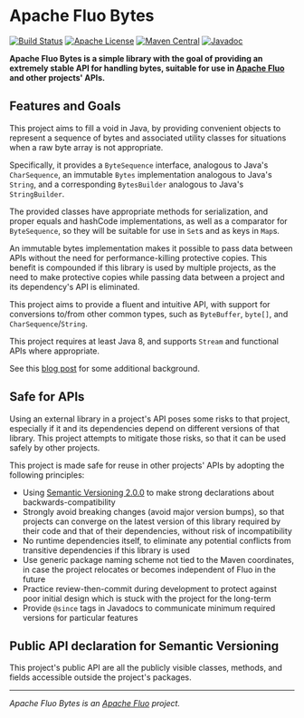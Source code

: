 <!--
  Licensed to the Apache Software Foundation (ASF) under one
  or more contributor license agreements.  See the NOTICE file
  distributed with this work for additional information
  regarding copyright ownership.  The ASF licenses this file
  to you under the Apache License, Version 2.0 (the
  "License"); you may not use this file except in compliance
  with the License.  You may obtain a copy of the License at

    http://www.apache.org/licenses/LICENSE-2.0

  Unless required by applicable law or agreed to in writing,
  software distributed under the License is distributed on an
  "AS IS" BASIS, WITHOUT WARRANTIES OR CONDITIONS OF ANY
  KIND, either express or implied.  See the License for the
  specific language governing permissions and limitations
  under the License.
-->

# Apache Fluo Bytes

[![Build Status][ti]][tl] [![Apache License][li]][ll] [![Maven Central][mi]][ml] [![Javadoc][ji]][jl]

**Apache Fluo Bytes is a simple library with the goal of providing an extremely
stable API for handling bytes, suitable for use in [Apache Fluo][fluo] and
other projects' APIs.**

## Features and Goals

This project aims to fill a void in Java, by providing convenient objects to
represent a sequence of bytes and associated utility classes for situations
when a raw byte array is not appropriate.

Specifically, it provides a `ByteSequence` interface, analogous to Java's
`CharSequence`, an immutable `Bytes` implementation analogous to Java's
`String`, and a corresponding `BytesBuilder` analogous to Java's
`StringBuilder`.

The provided classes have appropriate methods for serialization, and proper
equals and hashCode implementations, as well as a comparator for
`ByteSequence`, so they will be suitable for use in `Set`s and as keys in
`Map`s.

An immutable bytes implementation makes it possible to pass data between APIs
without the need for performance-killing protective copies. This benefit is
compounded if this library is used by multiple projects, as the need to make
protective copies while passing data between a project and its dependency's API
is eliminated.

This project aims to provide a fluent and intuitive API, with support for
conversions to/from other common types, such as `ByteBuffer`, `byte[]`, and
`CharSequence`/`String`.

This project requires at least Java 8, and supports `Stream` and functional
APIs where appropriate.

See this [blog post][blog] for some additional background.

## Safe for APIs

Using an external library in a project's API poses some risks to that project,
especially if it and its dependencies depend on different versions of that
library. This project attempts to mitigate those risks, so that it can be used
safely by other projects.

This project is made safe for reuse in other projects' APIs by adopting the
following principles:

* Using [Semantic Versioning 2.0.0][semver] to make strong declarations about
  backwards-compatibility
* Strongly avoid breaking changes (avoid major version bumps), so that projects
  can converge on the latest version of this library required by their code and
  that of their dependencies, without risk of incompatibility
* No runtime dependencies itself, to eliminate any potential conflicts from
  transitive dependencies if this library is used
* Use generic package naming scheme not tied to the Maven coordinates, in case
  the project relocates or becomes independent of Fluo in the future
* Practice review-then-commit during development to protect against poor
  initial design which is stuck with the project for the long-term
* Provide `@since` tags in Javadocs to communicate minimum required versions
  for particular features

## Public API declaration for Semantic Versioning

This project's public API are all the publicly visible classes, methods, and
fields accessible outside the project's packages.

---
*Apache Fluo Bytes is an [Apache Fluo][fluo] project.*

[blog]: https://fluo.apache.org/blog/2016/11/10/immutable-bytes/
[semver]: http://semver.org/spec/v2.0.0.html
[fluo]: https://fluo.apache.org/
[ti]: https://github.com/apache/fluo-bytes/workflows/CI/badge.svg
[tl]: https://github.com/apache/fluo-bytes/actions
[li]: http://img.shields.io/badge/license-ASL-blue.svg
[ll]: https://github.com/apache/fluo-bytes/blob/main/LICENSE
[mi]: https://maven-badges.herokuapp.com/maven-central/org.apache.fluo/fluo-bytes/badge.svg
[ml]: https://maven-badges.herokuapp.com/maven-central/org.apache.fluo/fluo-bytes/
[ji]: https://javadoc-emblem.rhcloud.com/doc/org.apache.fluo/fluo-bytes/badge.svg
[jl]: http://www.javadoc.io/doc/org.apache.fluo/fluo-bytes

